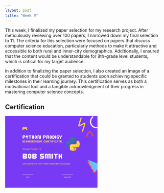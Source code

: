 ```yaml
---
layout: post
title: "Week 9"
---
```



This week, I finalized my paper selection for my research project. 
After meticulously reviewing over 100 papers, I narrowed down my final selection to 11.
The criteria for this selection were focused on papers that discuss computer science education, particularly methods to make it attractive and accessible to both rural and inner-city demographics.
Additionally, I ensured that the content would be understandable for 8th-grade level students, which is critical for my target audience.


In addition to finalizing the paper selection, I also created an image of a certification that could be granted to students upon achieving specific milestones in their learning journey.
This certification serves as both a motivational tool and a tangible acknowledgment of their progress in mastering computer science concepts.


## Certification

<img src="../images/Python_Certificate.jpeg" alt="Certificate" width="60%">

